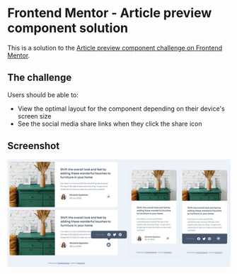 # Frontend Mentor - Article preview component solution

This is a solution to the [Article preview component challenge on Frontend Mentor](https://www.frontendmentor.io/challenges/article-preview-component-dYBN_pYFT). 

## The challenge

Users should be able to:

- View the optimal layout for the component depending on their device's screen size
- See the social media share links when they click the share icon

## Screenshot

![](./article-preview-component-final-product.jpg)